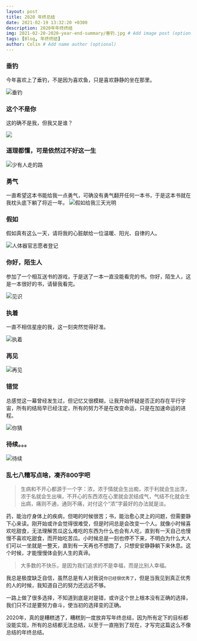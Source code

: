 ```yaml
---
layout: post
title: 2020 年终总结
date: 2021-02-19 13:32:20 +0300
description: 2020年年终终结
img: 2021-02-20-2020-year-end-summary/垂钓.jpg # Add image post (optional)
tags: [Blog, 年终终结]
author: Colin # Add name author (optional)
---
```


### 垂钓
今年喜欢上了垂钓，不是因为喜欢鱼，只是喜欢静静的坐在那里。

![垂钓](/assets/img/2021-02-20-2020-year-end-summary/垂钓.jpg)

### 这个不是你
这的确不是我，但我又是谁？

![](/assets/img/2021-02-20-2020-year-end-summary/这不是你.png)

### 道理都懂，可是依然过不好这一生
![少有人走的路](/assets/img/2021-02-20-2020-year-end-summary/少有人走的路.png)

### 勇气
一直希望这本书能给我一点勇气，可确没有勇气翻开任何一本书，于是这本书就在我枕头底下躺了将近一年。
![假如给我三天光明](/assets/img/2021-02-20-2020-year-end-summary/假如给我三天光明.jpg)

### 假如
假如真有这么一天，请将我的心脏献给一位温暖、阳光、自律的人。

![人体器官志愿者登记](/assets/img/2021-02-20-2020-year-end-summary/人体器官捐献.png)

### 你好，陌生人
参加了一个相互送书的游戏，于是送了一本一直没能看完的书。你好，陌生人，这是一本很好的书，请替我看完。

![见识](/assets/img/2021-02-20-2020-year-end-summary/你好陌生人.jpg)


### 执着
一直不相信星座的我，这一刻突然觉得好准。

![执着](/assets/img/2021-02-20-2020-year-end-summary/天蝎座.png)

### 再见
![再见](/assets/img/2021-02-20-2020-year-end-summary/再见.png)

### 错觉
总感觉这一幕曾经发生过，但记忆又很模糊，让我开始怀疑是否正的存在平行宇宙，所有的结局早已经注定，所有的努力不是在改变命运，只是在加速命运的进程。

![你猜](/assets/img/2021-02-20-2020-year-end-summary/错觉.png)


### 待续。。。
![待续](/assets/img/2021-02-20-2020-year-end-summary/待续.jpg)


### 乱七八糟写点啥，凑齐800字吧

> 生病和不开心都源于一个字：浓，浓于情就会生出痴，浓于利就会生出贪，浓于名就会生出嗔，不开心的东西浓在心里就会淤结成气，气结不化就会生出病，痛则不通，通则不痛，对付这个“浓”字最好的办法就是淡。

药，能治疗身体上的疾病，但喝的时候很苦；书，能治愈心灵上的问题，但需要静下心来读。刚开始或许会觉得很难受，但是时间总是会改变一个人。就像小时候喜欢吃甜食，无法理解苦瓜这么难吃的东西为什么也会有人吃，直到有一天自己也慢慢不喜欢吃甜食，而开始吃苦瓜。小时候总是一刻也停不下来，不明白为什么大人们可以一坐就是一整天，直到有一天再也不想跑了，只想安安静静躺下来休息。这个时候，才能慢慢体会到人生的真谛。

> 大多数的不快乐，是因为我们追求的不是幸福，而是比别人幸福。

我总是极度缺乏自信，虽然总是有人对我说`你已经很优秀了`，但是当我见到真正优秀的人的时候，我知道自己的努力还远远不够。

一路上做了很多选择，不知道到底是对是错，或许这个世上根本没有正确的选择，我们只不过是要努力奋斗，使当初的选择变的正确。

2020年，真的是糟糕透了，糟糕到一度放弃写年终总结，因为所有定下的目标都没能实现，所有的总结都无法总结，以至于一直拖到了现在，才写完这篇这么不像总结的年终总结。

